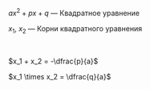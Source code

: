 $ax^2 + px +q$ — Квадратное уравнение

$x_1$, $x_2$ — Корни квадратного уравнения

<Br>

$x_1 + x_2 = -\dfrac{p}{a}$
  
$x_1 \times x_2 = \dfrac{q}{a}$
